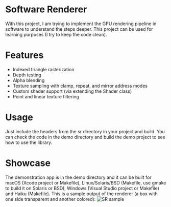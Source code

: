 # Software Renderer
With this project, I am trying to implement the GPU rendering pipeline in software to understand the steps deeper. This project can be used for learning purposes (I try to keep the code clean).

# Features

* Indexed triangle rasterization
* Depth testing
* Alpha blending
* Texture sampling with clamp, repeat, and mirror address modes
* Custom shader support (via extending the Shader class)
* Point and linear texture filtering

# Usage

Just include the headers from the sr directory in your project and build. You can check the code in the demo directory and build the demo project to see how to use the library.

# Showcase

The demonstration app is in the demo directory and it can be built for macOS (Xcode project or Makefile), Linux/Solaris/BSD (Makefile, use gmake to build it on Solaris or BSD), Windows (Visual Studio project or Makefile) and Haiku (Makefile). This is a sample output of the renderer (a box with one side transparent and another colored):
![SR sample](https://elviss.lv/files/sr_sample_filtered.png)
